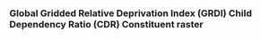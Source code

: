 ### Global Gridded Relative Deprivation Index (GRDI) Child Dependency Ratio (CDR) Constituent raster